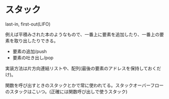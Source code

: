 # スタック

last-in, first-out(LIFO)

例えば平積みされた本のようなもので、一番上に要素を追加したり、一番上の要素を取り出したりできる。

- 要素の追加/push
- 要素の吐き出し/pop

実装方法は片方向連結リストや、配列(最後の要素のアドレスを保持しておくだけ)。

関数を呼び出すときのスタックとかで常に使われてる。スタックオーバーフローのスタックはこいつ。(正確には関数呼び出しで使うスタック)
